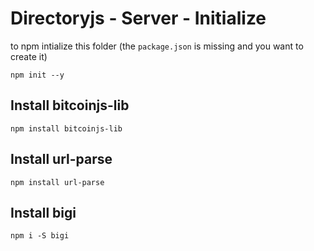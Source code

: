 # Directoryjs - Server - Initialize

to npm intialize this folder (the `package.json` is missing and you want to create it)

`npm init --y`

## Install bitcoinjs-lib

```
npm install bitcoinjs-lib
```

## Install url-parse

```
npm install url-parse
```

## Install bigi

```
npm i -S bigi
```
